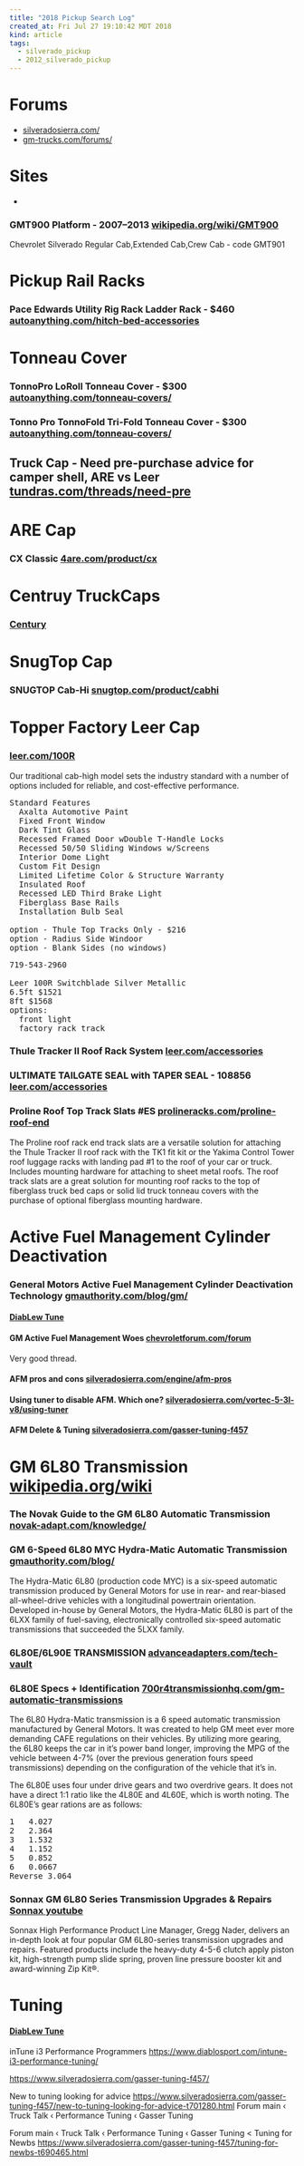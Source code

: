 ```yaml
---
title: "2018 Pickup Search Log"
created_at: Fri Jul 27 19:10:42 MDT 2018
kind: article
tags:
  - silverado_pickup
  - 2012_silverado_pickup
---
```


<h1>Forums</h1>

<ul>
  <li>
    <a href="http://www.silveradosierra.com/" target="_blank">silveradosierra.com/</a>
  </li>
  <li>
    <a href="https://www.gm-trucks.com/forums/forum/4-2000-2014-silverado-sierra-hd/" target="_blank">gm-trucks.com/forums/</a>
  </li>
</ul>

<h1>Sites</h1>

<ul>
  <li>
    <a href="" target="_blank"></a>
  </li>
</ul>

<h3>
  GMT900 Platform - 2007–2013
  <a href="https://en.wikipedia.org/wiki/GMT900" target="_blank">wikipedia.org/wiki/GMT900</a>
</h3>

Chevrolet Silverado	Regular Cab,Extended Cab,Crew Cab - code GMT901

<h1>Pickup Rail Racks</h1>

<h3>
  Pace Edwards Utility Rig Rack Ladder Rack - $460
  <a href="https://www.autoanything.com/hitch-bed-accessories/60A2795A0A0.aspx" target="_blank">autoanything.com/hitch-bed-accessories</a>
</h3>

<h1>Tonneau Cover</h1>

<h3>
  TonnoPro LoRoll Tonneau Cover - $300
  <a href="https://www.autoanything.com/tonneau-covers/tonnopro-loroll-tonneau-cover" target="_blank">autoanything.com/tonneau-covers/</a>
</h3>

<h3>
  Tonno Pro TonnoFold Tri-Fold Tonneau Cover - $300
  <a href="https://www.autoanything.com/tonneau-covers/tonnopro-tonnofold-tri-fold-tonneau-cover" target="_blank">autoanything.com/tonneau-covers/</a>
</h3>

<h2>
  Truck Cap - Need pre-purchase advice for camper shell, ARE vs Leer
  <a href="https://www.tundras.com/threads/need-pre-purchase-advice-for-camper-shell-are-vs-leer.6873/" target="_blank">tundras.com/threads/need-pre</a>
</h2>

<h1>ARE Cap</h1>

<h3>
  CX Classic
  <a href="https://www.4are.com/product/cx/" target="_blank">4are.com/product/cx</a>
</h3>

<h1>Centruy TruckCaps</h1>

<h3>
  <a href="http://www.centurycaps.com/#truck-caps" target="_blank">Century</a>
</h3>

<h1>SnugTop Cap</h1>

<h3>
  SNUGTOP Cab-Hi
  <a href="http://www.snugtop.com/product/cabhi" target="_blank">snugtop.com/product/cabhi</a>
</h3>

<h1>Topper Factory Leer Cap</h1>

<h3>
  <a href="http://www.leer.com/100R" target="_blank">leer.com/100R</a>
</h3>

Our traditional cab-high model sets the industry standard with a number
of options included for reliable, and cost-effective performance.

<pre>
Standard Features
  Axalta Automotive Paint
  Fixed Front Window
  Dark Tint Glass
  Recessed Framed Door wDouble T-Handle Locks
  Recessed 50/50 Sliding Windows w/Screens
  Interior Dome Light
  Custom Fit Design
  Limited Lifetime Color & Structure Warranty
  Insulated Roof
  Recessed LED Third Brake Light
  Fiberglass Base Rails
  Installation Bulb Seal

option - Thule Top Tracks Only - $216
option - Radius Side Windoor
option - Blank Sides (no windows)
</pre>

<pre>
719-543-2960

Leer 100R Switchblade Silver Metallic 
6.5ft $1521
8ft $1568
options:
  front light
  factory rack track
</pre>

<h3>
  Thule Tracker II Roof Rack System
  <a href="http://www.leer.com/accessories" target="_blank">leer.com/accessories</a>
</h3>

<h3>
  ULTIMATE TAILGATE SEAL with TAPER SEAL - 108856
  <a href="http://www.leer.com/accessories" target="_blank">leer.com/accessories</a>
</h3>

<h3>
  Proline Roof Top Track Slats #ES
  <a href="https://www.prolineracks.com/proline-roof-end-track-slats.html" target="_blank">prolineracks.com/proline-roof-end</a>
</h3>

The Proline roof rack end track slats are a versatile solution for
attaching the Thule Tracker II roof rack with the TK1 fit kit or the
Yakima Control Tower roof luggage racks with landing pad #1 to the roof
of your car or truck. Includes mounting hardware for attaching to sheet
metal roofs. The roof track slats are a great solution for mounting roof
racks to the top of fiberglass truck bed caps or solid lid truck tonneau
covers with the purchase of optional fiberglass mounting hardware.

<h1>Active Fuel Management Cylinder Deactivation</h1>

<h3>
  General Motors Active Fuel Management Cylinder Deactivation Technology
  <a href="http://gmauthority.com/blog/gm/general-motors-technology/general-motors-propulsion-technology/general-motors-active-fuel-management-cylinder-deactivation-technology/" target="_blank">gmauthority.com/blog/gm/</a>
</h3>

<h4>
  <a href="http://www.diablewtune.com/" target="_blank">DiabLew Tune</a>
</h4>

<h4>
  GM Active Fuel Management Woes
  <a href="https://chevroletforum.com/forum/tahoe-suburban-25/gm-active-fuel-management-woes-57022/" target="_blank">chevroletforum.com/forum</a>
</h4>

Very good thread.

<h4>
  AFM pros and cons
  <a href="https://www.silveradosierra.com/engine/afm-pros-and-cons-t197177.html" target="_blank">silveradosierra.com/engine/afm-pros</a>
</h4>

<h4>
  Using tuner to disable AFM. Which one?
  <a href="https://www.silveradosierra.com/vortec-5-3l-v8/using-tuner-to-disable-afm-which-one-t19683.html" target="_blank">silveradosierra.com/vortec-5-3l-v8/using-tuner</a>
</h4>

<h4>
  AFM Delete & Tuning
  <a href="https://www.silveradosierra.com/gasser-tuning-f457/afm-delete-tuning-t599785.html" target="_blank">silveradosierra.com/gasser-tuning-f457</a>
</h4>

<h1>
  GM 6L80 Transmission
  <a href="https://en.wikipedia.org/wiki/GM_6L80_transmission" target="_blank">wikipedia.org/wiki</a>
</h1>

<h3>
  The Novak Guide to the GM 6L80 Automatic Transmission
  <a href="http://www.novak-adapt.com/knowledge/transmissions/automatic/6l80" target="_blank">novak-adapt.com/knowledge/</a>
</h3>

<h3>
  GM 6-Speed 6L80 MYC Hydra-Matic Automatic Transmission
  <a href="http://gmauthority.com/blog/gm/gm-transmissions/myc/" target="_blank">gmauthority.com/blog/</a>
</h3>

The Hydra-Matic 6L80 (production code MYC) is a six-speed automatic
transmission produced by General Motors for use in rear- and
rear-biased all-wheel-drive vehicles with a longitudinal powertrain
orientation. Developed in-house by General Motors, the Hydra-Matic 6L80
is part of the 6LXX family of fuel-saving, electronically controlled
six-speed automatic transmissions that succeeded the 5LXX family.

<h3>
  6L80E/6L90E TRANSMISSION
  <a href="http://www.advanceadapters.com/tech-vault/6-gm-6l80e--6l90e/" target="_blank">advanceadapters.com/tech-vault</a>
</h3>

<h3>
  6L80E Specs + Identification
  <a href="https://www.700r4transmissionhq.com/gm-automatic-transmissions/6l80e-specs-identification/" target="_blank">700r4transmissionhq.com/gm-automatic-transmissions</a>
</h3>

The 6L80 Hydra-Matic transmission is a 6 speed automatic transmission
manufactured by General Motors.  It was created to help GM meet ever
more demanding CAFE regulations on their vehicles.  By utilizing more
gearing, the 6L80 keeps the car in it’s power band longer, improving
the MPG of the vehicle between 4-7% (over the previous generation fours
speed transmissions) depending on the configuration of the vehicle that
it’s in.

The 6L80E uses four under drive gears and two overdrive gears.  It does
not have a direct 1:1 ratio like the 4L80E and 4L60E, which is worth
noting.  The 6L80E’s gear rations are as follows:

<pre>
1	4.027
2	2.364
3	1.532
4	1.152
5	0.852
6	0.0667
Reverse	3.064
</pre>

<h3>
  Sonnax GM 6L80 Series Transmission Upgrades & Repairs
  <a href="https://www.youtube.com/watch?v=LtpiR3RX1sg" target="_blank">Sonnax youtube</a>
</h3>

Sonnax High Performance Product Line Manager, Gregg Nader, delivers an
in-depth look at four popular GM 6L80-series transmission upgrades and
repairs. Featured products include the heavy-duty 4-5-6 clutch apply
piston kit, high-strength pump slide spring, proven line pressure booster
kit and award-winning Zip Kit®.

<h1>Tuning</h1>

<h4>
  <a href="http://www.diablewtune.com/" target="_blank">DiabLew Tune</a>
</h4>

inTune i3  Performance Programmers
https://www.diablosport.com/intune-i3-performance-tuning/

https://www.silveradosierra.com/gasser-tuning-f457/

New to tuning looking for advice
https://www.silveradosierra.com/gasser-tuning-f457/new-to-tuning-looking-for-advice-t701280.html
Forum main ‹ Truck Talk ‹ Performance Tuning ‹ Gasser Tuning



Forum main ‹ Truck Talk ‹ Performance Tuning ‹ Gasser Tuning < Tuning for Newbs
https://www.silveradosierra.com/gasser-tuning-f457/tuning-for-newbs-t690465.html

<!--
html boilerplate fragments
<a href="" target="_blank"></a>
<a name=""></a>
<img src="" width="400px">
<ul>
  <li></li>
  <li><a href="" target="_blank"></a></li>
</ul>
<pre>
</pre>
<p style="margin-bottom: 2em;"></p>
<hr style="border: 0; height: 3px; background: #333; background-image: linear-gradient(to right, #ccc, #333, #ccc);">
<pre><code>
</code></pre>
<math xmlns='http://www.w3.org/1998/Math/MathML' display='block'>
</math>
-->
